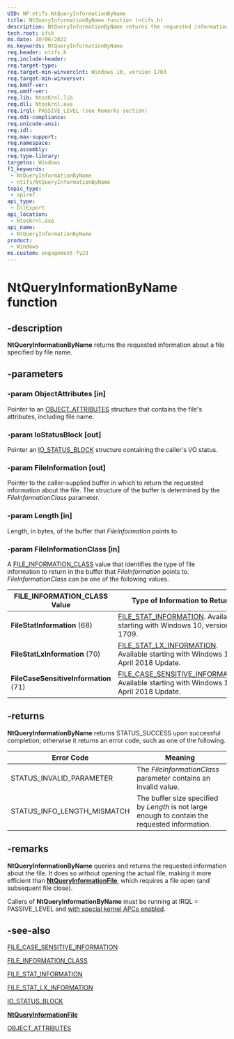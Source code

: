 ```yaml
---
UID: NF:ntifs.NtQueryInformationByName
title: NtQueryInformationByName function (ntifs.h)
description: NtQueryInformationByName returns the requested information about a file specified by file name.
tech.root: ifsk
ms.date: 10/06/2022
ms.keywords: NtQueryInformationByName
req.header: ntifs.h
req.include-header: 
req.target-type: 
req.target-min-winverclnt: Windows 10, version 1703
req.target-min-winversvr: 
req.kmdf-ver: 
req.umdf-ver: 
req.lib: NtosKrnl.lib
req.dll: NtosKrnl.exe
req.irql: PASSIVE_LEVEL (see Remarks section)
req.ddi-compliance: 
req.unicode-ansi: 
req.idl: 
req.max-support: 
req.namespace: 
req.assembly: 
req.type-library: 
targetos: Windows
f1_keywords:
 - NtQueryInformationByName
 - ntifs/NtQueryInformationByName
topic_type:
 - apiref
api_type:
 - DllExport
api_location:
 - NtosKrnl.exe
api_name:
 - NtQueryInformationByName
product:
 - Windows
ms.custom: engagement-fy23
---
```


# NtQueryInformationByName function

## -description

**NtQueryInformationByName** returns the requested information about a file specified by file name.

## -parameters

### -param ObjectAttributes [in]

Pointer to an [OBJECT_ATTRIBUTES](/windows/win32/api/ntdef/ns-ntdef-_object_attributes) structure that contains the file's attributes, including file name.

### -param IoStatusBlock [out]

Pointer an [IO_STATUS_BLOCK](../wdm/ns-wdm-_io_status_block.md) structure containing the caller's I/O status.

### -param FileInformation [out]

Pointer to the caller-supplied buffer in which to return the requested information about the file. The structure of the buffer is determined by the *FileInformationClass* parameter.

### -param Length [in]

Length, in bytes, of the buffer that *FileInformation* points to.

### -param FileInformationClass [in]

A [FILE_INFORMATION_CLASS](../wdm/ne-wdm-_file_information_class.md) value that identifies the type of file information to return in the buffer that *FileInformation* points to. *FileInformationClass* can be one of the following values.

| FILE_INFORMATION_CLASS Value | Type of Information to Return |
| ---------------------------- | ----------------------------- |
| **FileStatInformation**   (68)       | [FILE_STAT_INFORMATION](./ns-ntifs-_file_stat_information.md). Available starting with Windows 10, version 1709. |
| **FileStatLxInformation**  (70)   | [FILE_STAT_LX_INFORMATION](./ns-ntifs-_file_stat_lx_information.md). Available starting with Windows 10 April 2018 Update. |
| **FileCaseSensitiveInformation** (71) | [FILE_CASE_SENSITIVE_INFORMATION](./ns-ntifs-_file_case_sensitive_information.md). Available starting with Windows 10 April 2018 Update. |

## -returns

**NtQueryInformationByName** returns STATUS_SUCCESS upon successful completion; otherwise it returns an error code, such as one of the following.

| Error Code | Meaning |
| ---------- | ------- |
| STATUS_INVALID_PARAMETER | The *FileInformationClass* parameter contains an invalid value. |
| STATUS_INFO_LENGTH_MISMATCH | The buffer size specified by *Length* is not large enough to contain the requested information. |

## -remarks

**NtQueryInformationByName** queries and returns the requested information about the file. It does so without opening the actual file, making it more efficient than [**NtQueryInformationFile**](nf-ntifs-ntqueryinformationfile.md), which requires a file open (and subsequent file close).

Callers of **NtQueryInformationByName** must be running at IRQL = PASSIVE_LEVEL and [with special kernel APCs enabled](/windows-hardware/drivers/kernel/disabling-apcs).

## -see-also

[FILE_CASE_SENSITIVE_INFORMATION](./ns-ntifs-_file_case_sensitive_information.md)

[FILE_INFORMATION_CLASS](../wdm/ne-wdm-_file_information_class.md)

[FILE_STAT_INFORMATION](./ns-ntifs-_file_stat_information.md)

[FILE_STAT_LX_INFORMATION](./ns-ntifs-_file_stat_lx_information.md)

[IO_STATUS_BLOCK](../wdm/ns-wdm-_io_status_block.md)

[**NtQueryInformationFile**](./nf-ntifs-ntqueryinformationfile.md)

[OBJECT_ATTRIBUTES](/windows/win32/api/ntdef/ns-ntdef-_object_attributes)
